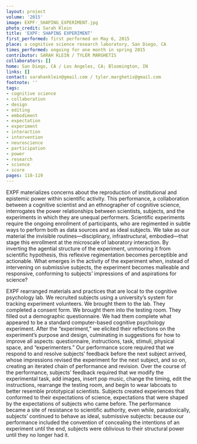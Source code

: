 ```yaml
---
layout: project
volume: '2015'
image: EXPF-_SHAPING_EXPERIMENT.jpg
photo_credit: Sarah Klein
title: 'EXPF: SHAPING EXPERIMENT'
first_performed: first performed on May 6, 2015
place: a cognitive science research laboratory, San Diego, CA
times_performed: ongoing for one month in spring 2015
contributor: SARAH KLEIN / TYLER MARGHETIS
collaborators: []
home: San Diego, CA / Los Angeles, CA; Bloomington, IN
links: []
contact: sarahanklein@gmail.com / tyler.marghetis@gmail.com
footnote: ''
tags:
- cognitive science
- collaboration
- design
- editing
- embodiment
- expectation
- experiment
- interaction
- intervention
- neuroscience
- participation
- power
- research
- science
- score
pages: 118-119
---
```


EXPF materializes concerns about the reproduction of institutional and epistemic power within scientific activity. This performance, a collaboration between a cognitive scientist and an ethnographer of cognitive science, interrogates the power relationships between scientists, subjects, and the experiments in which they are unequal performers. Scientific experiments require the ongoing enrollment of participants, who are regimented in subtle ways to perform both as data sources and as ideal subjects. We take as our material the invisible routines—disciplinary, infrastructural, embodied—that stage this enrollment at the microscale of laboratory interaction. By inverting the agential structure of the experiment, unmooring it from scientific hypothesis, this reflexive regimentation becomes perceptible and actionable. What emerges in the activity of the experiment when, instead of intervening on submissive subjects, the experiment becomes malleable and responsive, conforming to subjects’ impressions of and aspirations for science?

EXPF rearranged materials and practices that are local to the cognitive psychology lab. We recruited subjects using a university’s system for tracking experiment volunteers. We brought them to the lab. They completed a consent form. We brought them into the testing room. They filled out a demographic questionnaire. We had them complete what appeared to be a standard computer-based cognitive psychology experiment. After the “experiment,” we elicited their reflections on the experiment’s purpose and design, culminating in suggestions for how to improve all aspects: questionnaire, instructions, task, stimuli, physical space, and “experimenters.” Our performance score required that we respond to and resolve subjects’ feedback before the next subject arrived, whose impressions revised the experiment for the next subject, and so on, creating an iterated chain of performance and revision. Over the course of the performance, subjects’ feedback required that we modify the experimental task, add images, insert pop music, change the timing, edit the instructions, rearrange the testing room, and begin to wear labcoats to better resemble prototypical scientists. Subjects created experiences that conformed to their expectations of science, expectations that were shaped by the expectations of subjects who came before. The performance became a site of resistance to scientific authority, even while, paradoxically, subjects’ continued to behave as ideal, submissive subjects: because our performance included the convention of concealing the intentions of an experiment until the end, subjects were oblivious to their structural power until they no longer had it.

